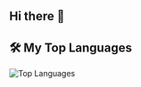## Hi there 👋

<!--
**KevinChunye/KevinChunye** is a ✨ _special_ ✨ repository because its `README.md` (this file) appears on your GitHub profile.

Here are some ideas to get you started:

- 🔭 I’m currently working on ...
- 🌱 I’m currently learning ...
- 👯 I’m looking to collaborate on ...
- 🤔 I’m looking for help with ...
- 💬 Ask me about ...
- 📫 How to reach me: ...
- 😄 Pronouns: ...
- ⚡ Fun fact: ...
-->


<!-- place this in your README.md -->
## 🛠️ My Top Languages

![Top Languages](https://github-readme-stats.vercel.app/api/top-langs/?username=your-username&layout=compact&langs_count=6)
